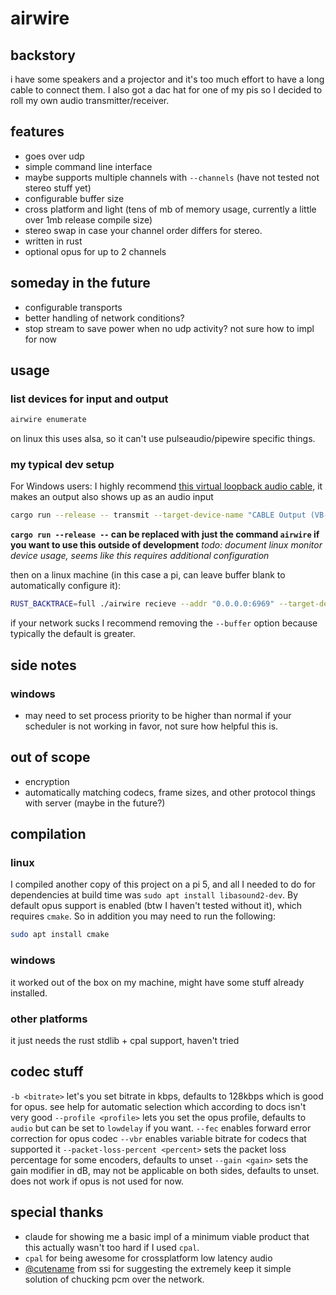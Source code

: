 # airwire
## backstory
i have some speakers and a projector and it's too much effort to have a long cable to connect them. I also got a dac hat for one of my pis so I decided to roll my own audio transmitter/receiver.

## features
* goes over udp
* simple command line interface
* maybe supports multiple channels with `--channels` (have not tested not stereo stuff yet)
* configurable buffer size
* cross platform and light (tens of mb of memory usage, currently a little over 1mb release compile size)
* stereo swap in case your channel order differs for stereo.
* written in rust 
* optional opus for up to 2 channels

## someday in the future
* configurable transports
* better handling of network conditions?
* stop stream to save power when no udp activity? not sure how to impl for now

## usage
### list devices for input and output
```bash
airwire enumerate
```
on linux this uses alsa, so it can't use pulseaudio/pipewire specific things.
### my typical dev setup
For Windows users: I highly recommend [this virtual loopback audio cable](https://vb-audio.com/Cable/), it makes an output also shows up as an audio input
```bash
cargo run --release -- transmit --target-device-name "CABLE Output (VB-Audio Virtual Cable)" --addr "192.168.68.96:6969" --stereo-swap --packet-pacing
```
**`cargo run --release --` can be replaced with just the command `airwire` if you want to use this outside of development**
*todo: document linux monitor device usage, seems like this requires additional configuration*

then on a linux machine (in this case a pi, can leave buffer blank to automatically configure it):
```bash
RUST_BACKTRACE=full ./airwire recieve --addr "0.0.0.0:6969" --target-device-name pulse --buffer 480 --packet-pacing
```

if your network sucks I recommend removing the `--buffer` option because typically the default is greater.

## side notes

### windows
* may need to set process priority to be higher than normal if your scheduler is not working in favor, not sure how helpful this is.

## out of scope
* encryption
* automatically matching codecs, frame sizes, and other protocol things with server (maybe in the future?)

## compilation
### linux
I compiled another copy of this project on a pi 5, and all I needed to do for dependencies at build time was `sudo apt install libasound2-dev`. By default opus support is enabled (btw I haven't tested without it), which requires `cmake`. So in addition you may need to run the following:
```bash
sudo apt install cmake
```
### windows
it worked out of the box on my machine, might have some stuff already installed.
### other platforms
it just needs the rust stdlib + cpal support, haven't tried

## codec stuff
`-b <bitrate>` let's you set bitrate in kbps, defaults to 128kbps which is good for opus. see help for automatic selection which according to docs isn't very good
`--profile <profile>` lets you set the opus profile, defaults to `audio` but can be set to `lowdelay` if you want.
`--fec` enables forward error correction for opus codec
`--vbr` enables variable bitrate for codecs that supported it
`--packet-loss-percent <percent>` sets the packet loss percentage for some encoders, defaults to unset
`--gain <gain>` sets the gain modifier in dB, may not be applicable on both sides, defaults to unset. does not work if opus is not used for now.

## special thanks
* claude for showing me a basic impl of a minimum viable product that this actually wasn't too hard if I used `cpal`. 
* `cpal` for being awesome for crossplatform low latency audio
* [@cutename](https://github.com/notcancername) from ssi for suggesting the extremely keep it simple solution of chucking pcm over the network.